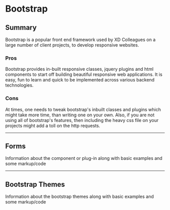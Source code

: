 Bootstrap
======================

## Summary

Bootstrap is a popular front end framework used by XD Colleagues on a large number of client projects, to develop responsive websites.

### Pros

Bootstrap provides in-built responsive classes, jquery plugins and html components to start off building beautiful responsive web applications. It is easy, fun to learn and quick to be implemented across various backend technologies.

### Cons

At times, one needs to tweak bootstrap's inbuilt classes and plugins which might take more time, than writing one on your own. Also, if you are not using all of bootstrap's features, then including the heavy css file on your projects might add a toll on the http requests. 

***

## Forms

Information about the component or plug-in along with basic examples and some markup/code

***

## Bootstrap Themes

Information about the bootstrap themes along with basic examples and some markup/code

